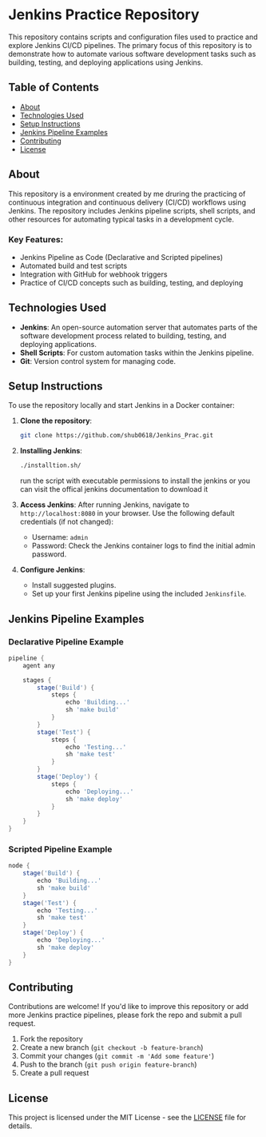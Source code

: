 # Jenkins Practice Repository

This repository contains scripts and configuration files used to practice and explore Jenkins CI/CD pipelines. 
The primary focus of this repository is to demonstrate how to automate various software development tasks such as building, testing, and deploying applications using Jenkins.

## Table of Contents

- [About](#about)
- [Technologies Used](#technologies-used)
- [Setup Instructions](#setup-instructions)
- [Jenkins Pipeline Examples](#jenkins-pipeline-examples)
- [Contributing](#contributing)
- [License](#license)

## About

This repository is a environment created by me druring the practicing of  continuous integration and continuous delivery (CI/CD) workflows using Jenkins. 
The repository includes Jenkins pipeline scripts, shell scripts, and other resources for automating typical tasks in a development cycle.

### Key Features:
- Jenkins Pipeline as Code (Declarative and Scripted pipelines)
- Automated build and test scripts
- Integration with GitHub for webhook triggers
- Practice of CI/CD concepts such as building, testing, and deploying

## Technologies Used

- **Jenkins**: An open-source automation server that automates parts of the software development process related to building, testing, and deploying applications.
- **Shell Scripts**: For custom automation tasks within the Jenkins pipeline.
- **Git**: Version control system for managing code.
  
## Setup Instructions

To use the repository locally and start Jenkins in a Docker container:

1. **Clone the repository**:
   ```bash
   git clone https://github.com/shub0618/Jenkins_Prac.git
   ```

2. **Installing Jenkins**:
   ```bash
   ./installtion.sh/
   ```
   run the script with executable permissions to install the jenkins or you can visit the offical jenkins documentation to download it
      
2. **Access Jenkins**:
   After running Jenkins, navigate to `http://localhost:8080` in your browser. Use the following default credentials (if not changed):
   - Username: `admin`
   - Password: Check the Jenkins container logs to find the initial admin password.

3. **Configure Jenkins**:
   - Install suggested plugins.
   - Set up your first Jenkins pipeline using the included `Jenkinsfile`.

## Jenkins Pipeline Examples

### Declarative Pipeline Example
```groovy
pipeline {
    agent any

    stages {
        stage('Build') {
            steps {
                echo 'Building...'
                sh 'make build'
            }
        }
        stage('Test') {
            steps {
                echo 'Testing...'
                sh 'make test'
            }
        }
        stage('Deploy') {
            steps {
                echo 'Deploying...'
                sh 'make deploy'
            }
        }
    }
}
```

### Scripted Pipeline Example
```groovy
node {
    stage('Build') {
        echo 'Building...'
        sh 'make build'
    }
    stage('Test') {
        echo 'Testing...'
        sh 'make test'
    }
    stage('Deploy') {
        echo 'Deploying...'
        sh 'make deploy'
    }
}
```

## Contributing

Contributions are welcome! If you'd like to improve this repository or add more Jenkins practice pipelines, please fork the repo and submit a pull request.

1. Fork the repository
2. Create a new branch (`git checkout -b feature-branch`)
3. Commit your changes (`git commit -m 'Add some feature'`)
4. Push to the branch (`git push origin feature-branch`)
5. Create a pull request


## License

This project is licensed under the MIT License - see the [LICENSE](LICENSE) file for details.
